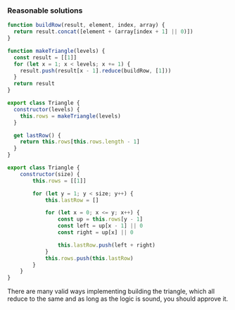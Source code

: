 ### Reasonable solutions

```javascript
function buildRow(result, element, index, array) {
  return result.concat([element + (array[index + 1] || 0)])
}

function makeTriangle(levels) {
  const result = [[1]]
  for (let x = 1; x < levels; x += 1) {
    result.push(result[x - 1].reduce(buildRow, [1]))
  }
  return result
}

export class Triangle {
  constructor(levels) {
    this.rows = makeTriangle(levels)
  }

  get lastRow() {
    return this.rows[this.rows.length - 1]
  }
}
```

```javascript
export class Triangle {
    constructor(size) {
        this.rows = [[1]]

        for (let y = 1; y < size; y++) {
            this.lastRow = []

            for (let x = 0; x <= y; x++) {
                const up = this.rows[y - 1]
                const left = up[x - 1] || 0
                const right = up[x] || 0

                this.lastRow.push(left + right)
            }
            this.rows.push(this.lastRow)
        }
    }
}
```
There are many valid ways implementing building the triangle, which all reduce
to the same and as long as the logic is sound, you should approve it.
